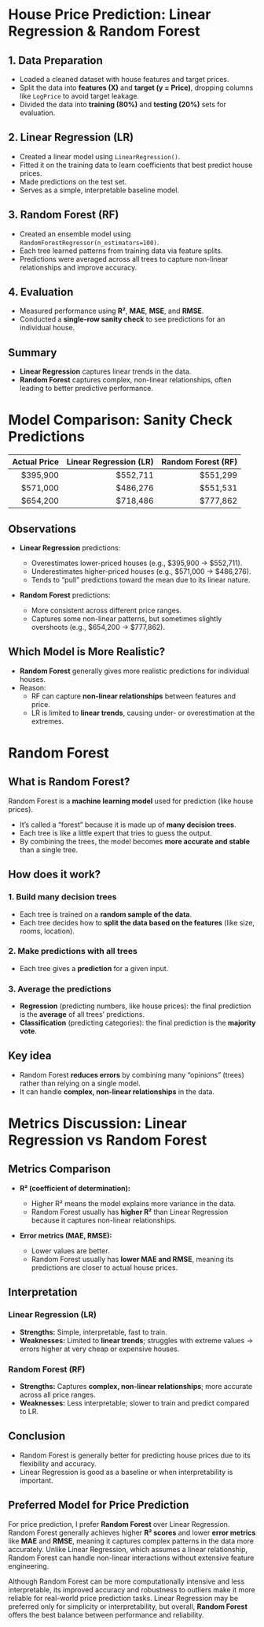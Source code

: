# House Price Prediction: Linear Regression & Random Forest

## 1. Data Preparation
- Loaded a cleaned dataset with house features and target prices.
- Split the data into **features (X)** and **target (y = Price)**, dropping columns like `LogPrice` to avoid target leakage.
- Divided the data into **training (80%)** and **testing (20%)** sets for evaluation.

## 2. Linear Regression (LR)
- Created a linear model using `LinearRegression()`.
- Fitted it on the training data to learn coefficients that best predict house prices.
- Made predictions on the test set.
- Serves as a simple, interpretable baseline model.

## 3. Random Forest (RF)
- Created an ensemble model using `RandomForestRegressor(n_estimators=100)`.
- Each tree learned patterns from training data via feature splits.
- Predictions were averaged across all trees to capture non-linear relationships and improve accuracy.

## 4. Evaluation
- Measured performance using **R²**, **MAE**, **MSE**, and **RMSE**.
- Conducted a **single-row sanity check** to see predictions for an individual house.

## Summary
- **Linear Regression** captures linear trends in the data.
- **Random Forest** captures complex, non-linear relationships, often leading to better predictive performance.


# Model Comparison: Sanity Check Predictions

| Actual Price | Linear Regression (LR) | Random Forest (RF) |
|-------------:|----------------------:|------------------:|
| $395,900     | $552,711             | $551,299          |
| $571,000     | $486,276             | $551,531          |
| $654,200     | $718,486             | $777,862          |

## Observations
- **Linear Regression** predictions:
  - Overestimates lower-priced houses (e.g., $395,900 → $552,711).
  - Underestimates higher-priced houses (e.g., $571,000 → $486,276).  
  - Tends to “pull” predictions toward the mean due to its linear nature.

- **Random Forest** predictions:
  - More consistent across different price ranges.
  - Captures some non-linear patterns, but sometimes slightly overshoots (e.g., $654,200 → $777,862).  

## Which Model is More Realistic?
- **Random Forest** generally gives more realistic predictions for individual houses.
- Reason:
  - RF can capture **non-linear relationships** between features and price.
  - LR is limited to **linear trends**, causing under- or overestimation at the extremes.

# Random Forest

## What is Random Forest?
Random Forest is a **machine learning model** used for prediction (like house prices).  
- It’s called a “forest” because it is made up of **many decision trees**.  
- Each tree is like a little expert that tries to guess the output.  
- By combining the trees, the model becomes **more accurate and stable** than a single tree.  

## How does it work?

### 1. Build many decision trees
- Each tree is trained on a **random sample of the data**.  
- Each tree decides how to **split the data based on the features** (like size, rooms, location).  

### 2. Make predictions with all trees
- Each tree gives a **prediction** for a given input.  

### 3. Average the predictions
- **Regression** (predicting numbers, like house prices): the final prediction is the **average** of all trees’ predictions.  
- **Classification** (predicting categories): the final prediction is the **majority vote**.  

## Key idea
- Random Forest **reduces errors** by combining many “opinions” (trees) rather than relying on a single model.  
- It can handle **complex, non-linear relationships** in the data.

# Metrics Discussion: Linear Regression vs Random Forest

## Metrics Comparison
- **R² (coefficient of determination):**  
  - Higher R² means the model explains more variance in the data.  
  - Random Forest usually has **higher R²** than Linear Regression because it captures non-linear relationships.  

- **Error metrics (MAE, RMSE):**  
  - Lower values are better.  
  - Random Forest usually has **lower MAE and RMSE**, meaning its predictions are closer to actual house prices.  

## Interpretation

### Linear Regression (LR)
- **Strengths:** Simple, interpretable, fast to train.  
- **Weaknesses:** Limited to **linear trends**; struggles with extreme values → errors higher at very cheap or expensive houses.  

### Random Forest (RF)
- **Strengths:** Captures **complex, non-linear relationships**; more accurate across all price ranges.  
- **Weaknesses:** Less interpretable; slower to train and predict compared to LR.  

## Conclusion
- Random Forest is generally better for predicting house prices due to its flexibility and accuracy.  
- Linear Regression is good as a baseline or when interpretability is important.


## Preferred Model for Price Prediction

For price prediction, I prefer **Random Forest** over Linear Regression. Random Forest generally achieves higher **R² scores** and lower **error metrics** like **MAE** and **RMSE**, meaning it captures complex patterns in the data more accurately. Unlike Linear Regression, which assumes a linear relationship, Random Forest can handle non-linear interactions without extensive feature engineering.

Although Random Forest can be more computationally intensive and less interpretable, its improved accuracy and robustness to outliers make it more reliable for real-world price prediction tasks. Linear Regression may be preferred only for simplicity or interpretability, but overall, **Random Forest** offers the best balance between performance and reliability.
